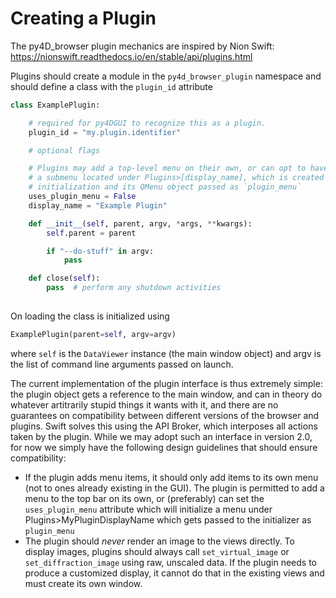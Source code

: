 # Creating a Plugin

The py4D_browser plugin mechanics are inspired by Nion Swift:
https://nionswift.readthedocs.io/en/stable/api/plugins.html

Plugins should create a module in the `py4d_browser_plugin` namespace and should define a class with the `plugin_id` attribute

```python
class ExamplePlugin:

    # required for py4DGUI to recognize this as a plugin.
    plugin_id = "my.plugin.identifier"

    # optional flags

    # Plugins may add a top-level menu on their own, or can opt to have 
    # a submenu located under Plugins>[display_name], which is created before
    # initialization and its QMenu object passed as `plugin_menu`
    uses_plugin_menu = False 
    display_name = "Example Plugin"

    def __init__(self, parent, argv, *args, **kwargs):
        self.parent = parent

        if "--do-stuff" in argv:
            pass

    def close(self):
        pass  # perform any shutdown activities
                    

```

On loading the class is initialized using
```python
ExamplePlugin(parent=self, argv=argv)
```
where `self` is the `DataViewer` instance (the main window object) and argv is the list of command line arguments passed on launch. 

The current implementation of the plugin interface is thus extremely simple: the plugin object gets a reference to the main window, and can in theory do whatever artitrarily stupid things it wants with it, and there are no guarantees on compatibility between different versions of the browser and plugins. Swift solves this using the API Broker, which interposes all actions taken by the plugin. While we may adopt such an interface in version 2.0, for now we simply have the following design guidelines that should ensure compatibility:

* If the plugin adds menu items, it should only add items to its own menu (not to ones already existing in the GUI). The plugin is permitted to add a menu to the top bar on its own, or (preferably) can set the `uses_plugin_menu` attribute which will initialize a menu under Plugins>MyPluginDisplayName which gets passed to the initializer as `plugin_menu`
* The plugin should *never* render an image to the views directly. To display images, plugins should always call `set_virtual_image` or `set_diffraction_image` using raw, unscaled data. If the plugin needs to produce a customized display, it cannot do that in the existing views and must create its own window. 